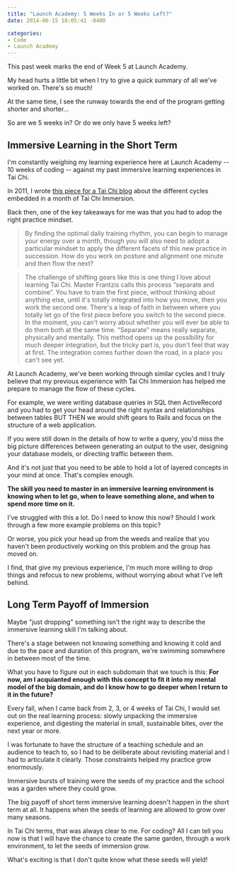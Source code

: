 ```yaml
---
title: "Launch Academy: 5 Weeks In or 5 Weeks Left?"
date: 2014-06-15 18:05:41 -0400

categories: 
- Code
- Launch Academy
---
```

This past week marks the end of Week 5 at Launch Academy.

My head hurts a little bit when I try to give a quick summary of all we've worked on. There's so much!

At the same time, I see the runway towards the end of the program getting shorter and shorter...

So are we 5 weeks in? Or do we only have 5 weeks left?
<!-- more -->

Immersive Learning in the Short Term
---------------------------------

I'm constantly weighing my learning experience here at Launch Academy -- 10 weeks of coding -- against my past immersive learning experiences in Tai Chi.

In 2011, I wrote [this piece for a Tai Chi blog](http://imos-journal.net/work-rest-integration-%E2%80%9Csurviving-a-month-long-tai-chi-intensive-%E2%80%9D/) about the different cycles embedded in a month of Tai Chi Immersion.

Back then, one of the key takeaways for me was that you had to adop the right practice mindset.

>By finding the optimal daily training rhythm, you can begin to manage your energy over a month, though you will also need to adopt a particular mindset to apply the different facets of this new practice in succession.  How do you work on posture and alignment one minute and then flow the next?

>The challenge of shifting gears like this is one thing I love about learning Tai Chi. Master Frantzis calls this process “separate and combine”. You have to train the first piece, without thinking about anything else, until it's totally integrated into how you move, then you work the second one. There's a leap of faith in between where you totally let go of the first piece before you switch to the second piece. In the moment, you can't worry about whether you will ever be able to do them both at the same time. “Separate” means really separate, physically and mentally. This method opens up the possibility for much deeper integration, but the tricky part is, you don't feel that way at first. The integration comes further down the road, in a place you can't see yet.

At Launch Academy, we've been working through similar cycles and I truly believe that my previous experience with Tai Chi Immersion has helped me prepare to manage the flow of these cycles.

For example, we were writing database queries in SQL then ActiveRecord and you had to get your head around the right syntax and relationships between tables BUT THEN we would shift gears to Rails and focus on the structure of a web application.

If you were still down in the details of how to write a query, you'd miss the big picture differences between generating an output to the user, designing your database models, or directing traffic between them.

And it's not just that you need to be able to hold a lot of layered concepts in your mind at once. That's complex enough.

**The skill you need to master in an immersive learning environment is knowing when to let go, when to leave something alone, and when to spend more time on it.**

I've struggled with this a lot. Do I need to know this now? Should I work through a few more example problems on this topic?

Or worse, you pick your head up from the weeds and realize that you haven't been productively working on this problem and the group has moved on.

I find, that give my previous experience, I'm much more willing to drop things and refocus to new problems, without worrying about what I've left behind.

Long Term Payoff of Immersion
------------------------------

Maybe "just dropping" something isn't the right way to describe the immersive learning skill I'm talking about.

There's a stage between not knowing something and knowing it cold and due to the pace and duration of this program, we're swimming somewhere in between most of the time.

What you have to figure out in each subdomain that we touch is this: **For now, am I acquianted enough with this concept to fit it into my mental model of the big domain, and do I know how to go deeper when I return to it in the future?**

Every fall, when I came back from 2, 3, or 4 weeks of Tai Chi, I would set out on the real learning process: slowly unpacking the immersive experience, and digesting the material in small, sustainable bites, over the next year or more.

I was fortunate to have the structure of a teaching schedule and an audience to teach to, so I had to be deliberate about revisiting material and I had to articulate it clearly. Those constraints helped my practice grow enormously.

Immersive bursts of training were the seeds of my practice and the school was a garden where they could grow.

The big payoff of short term immersive learning doesn't happen in the short term at all. It happens when the seeds of learning are allowed to grow over many seasons.

In Tai Chi terms, that was always clear to me. For coding? All I can tell you now is that I will have the chance to create the same garden, through a work environment, to let the seeds of immersion grow.

What's exciting is that I don't quite know what these seeds will yield!

